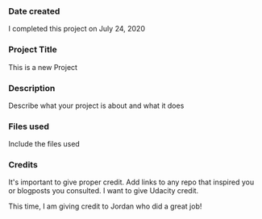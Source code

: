 ### Date created
I completed this project on July 24, 2020

### Project Title
This is a new Project

### Description
Describe what your project is about and what it does

### Files used
Include the files used

### Credits
It's important to give proper credit. Add links to any repo that inspired you or blogposts you consulted.
I want to give Udacity credit.

This time, I am giving credit to Jordan who did a great job!